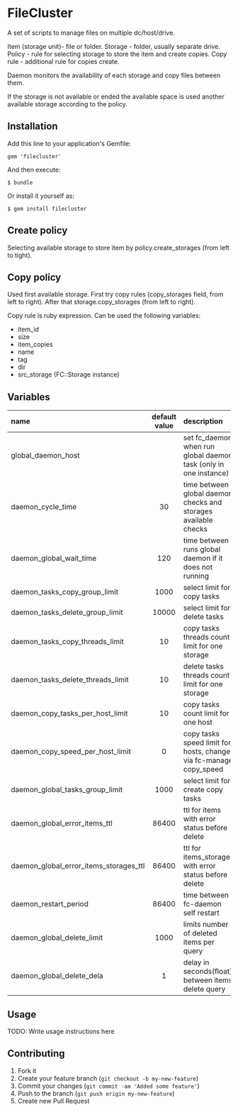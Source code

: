 # FileCluster

A set of scripts to manage files on multiple dc/host/drive.

Item (storage unit)- file or folder.
Storage - folder, usually separate drive.
Policy - rule for selecting storage to store the item and сreate copies.
Copy rule - additional rule for copies сreate.

Daemon monitors the availability of each storage and copy files between them.

If the storage is not available or ended the available space is used another available storage according to the policy.


## Installation

Add this line to your application's Gemfile:

    gem 'filecluster'

And then execute:

    $ bundle

Or install it yourself as:

    $ gem install filecluster

## Create policy

Selecting available storage to store item by policy.create_storages (from left to tight).
    
## Copy policy

Used first available storage.
First try copy rules (copy_storages field, from left to right).
After that storage.copy_storages (from left to right).

Copy rule is ruby expression.
Can be used the following variables:

* item_id
* size
* item_copies
* name
* tag
* dir
* src_storage (FC::Storage instance)

## Variables

|name|default value|description|
|:---|:-----------:|:---------|
|global_daemon_host||set fc_daemon when run global daemon task (only in one instance)|
|daemon_cycle_time|30|time between global daemon checks and storages available checks|
|daemon_global_wait_time|120|time between runs global daemon if it does not running|
|daemon_tasks_copy_group_limit|1000|select limit for copy tasks|
|daemon_tasks_delete_group_limit|10000|select limit for delete tasks|
|daemon_tasks_copy_threads_limit|10|copy tasks threads count limit for one storage|
|daemon_tasks_delete_threads_limit|10|delete tasks threads count limit for one storage|
|daemon_copy_tasks_per_host_limit|10|copy tasks count limit for one host|
|daemon_copy_speed_per_host_limit|0|copy tasks speed limit for hosts, change via fc-manage copy_speed|
|daemon_global_tasks_group_limit|1000|select limit for create copy tasks|
|daemon_global_error_items_ttl|86400|ttl for items with error status before delete|
|daemon_global_error_items_storages_ttl|86400|ttl for items_storages with error status before delete|
|daemon_restart_period|86400|time between fc-daemon self restart|
|daemon_global_delete_limit|1000|limits number of deleted items per query|
|daemon_global_delete_dela|1|delay in seconds(float) between items delete query|

## Usage

TODO: Write usage instructions here

## Contributing

1. Fork it
2. Create your feature branch (`git checkout -b my-new-feature`)
3. Commit your changes (`git commit -am 'Added some feature'`)
4. Push to the branch (`git push origin my-new-feature`)
5. Create new Pull Request
